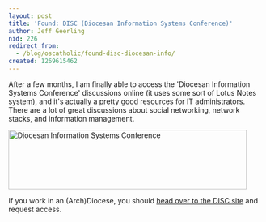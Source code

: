 ```yaml
---
layout: post
title: 'Found: DISC (Diocesan Information Systems Conference)'
author: Jeff Geerling
nid: 226
redirect_from:
  - /blog/oscatholic/found-disc-diocesan-info/
created: 1269615462
---
```

<p>
	After a few months, I am finally able to access the &#39;Diocesan Information Systems Conference&#39; discussions online (it uses some sort of Lotus Notes system), and it&#39;s actually a pretty good resources for IT administrators. There are a lot of great discussions about social networking, network stacks, and information management.</p>
<p class="rtecenter">
	<a href="http://www.discinfo.org/"><img alt="Diocesan Information Systems Conference" border="0" height="117" src="http://www.opensourcecatholic.com/sites/opensourcecatholic.com/files/user-uploads/oscatholic/disc.jpg" title="" width="471" /></a></p>
<p>
	If you work in an (Arch)Diocese, you should <a href="http://www.discinfo.org/">head over to the DISC site</a> and request access.</p>
